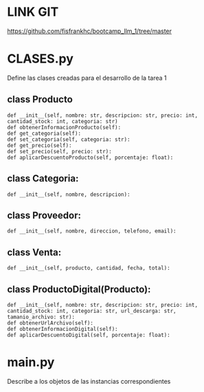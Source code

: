 # LINK GIT
https://github.com/fisfrankhc/bootcamp_llm_1/tree/master


# CLASES.py
Define las clases creadas para el desarrollo de la tarea 1

## class Producto
```
def __init__(self, nombre: str, descripcion: str, precio: int, cantidad_stock: int, categoria: str)
def obtenerInformacionProducto(self):
def get_categoria(self):
def set_categoria(self, categoria: str):
def get_precio(self):
def set_precio(self, precio: str):
def aplicarDescuentoProducto(self, porcentaje: float):
```

## class Categoria:
```
def __init__(self, nombre, descripcion):
```

## class Proveedor:
```
def __init__(self, nombre, direccion, telefono, email):
```

## class Venta:
```
def __init__(self, producto, cantidad, fecha, total):
```

## class ProductoDigital(Producto):
```
def __init__(self, nombre: str, descripcion: str, precio: int, cantidad_stock: int, categoria: str, url_descarga: str, tamanio_archivo: str):
def obtenerUrlArchivo(self):
def obtenerInformacionDigital(self):
def aplicarDescuentoDigital(self, porcentaje: float):
```


# main.py
Describe a los objetos de las instancias correspondientes



